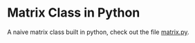 # Matrix Class in Python
A naive matrix class built in python, check out the file [matrix.py](https://github.com/ChandlerTayek/Matrix/blob/master/matrix.py).
